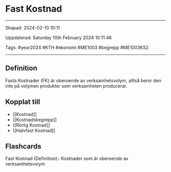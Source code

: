 # Fast Kostnad

---

Skapad: 2024-02-10 10:11

Uppdaterad: Saturday 10th February 2024 10:11:46

Tags: #year2024 #KTH #ekonomi #ME1003 #begrepp #ME1003KS2

---

## Definition

Fasta Kostnader (FK) är oberoende av verksamhetsvolym, alltså beror den inte på volymen produkter som verksamheten producerar.

## Kopplat till

- [[Kostnad]]
- [[Kostnadsbegrepp]]
- [[Rörlig Kostnad]]
- [[Halvfast Kostnad]]

## Flashcards

Fast Kostnad (Definition):: Kostnader som är oberoende av verksamhetsvolym
